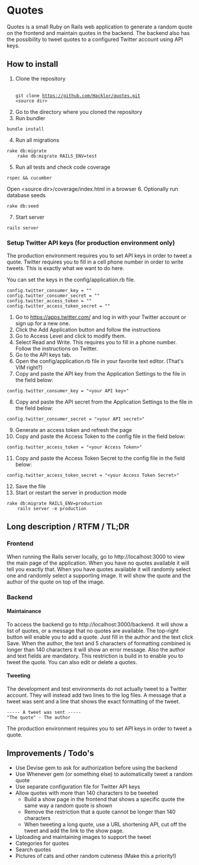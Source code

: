 Quotes
======

Quotes is a small Ruby on Rails web application to generate a random quote on
the frontend and maintain quotes in the backend. The backend also has the
possibility to tweet quotes to a configured Twitter account using API keys.

How to install
-----
1. Clone the repository
    <br/><br/><pre><code>git clone https://github.com/Hacklor/quotes.git &lt;source dir&gt;</code></pre>
2. Go to the directory where you cloned the repository
3. Run bundler
<pre><code>bundle install</code></pre>
4. Run all migrations
<pre><code>rake db:migrate
    rake db:migrate RAILS_ENV=test</code></pre>
5. Run all tests and check code coverage
<pre><code>rspec && cucumber</code></pre>
Open &lt;source dir&gt;/coverage/index.html in a browser
6. Optionally run database seeds
<pre><code>rake db:seed</code></pre>
7. Start server
<pre><code>rails server</code></pre>

### Setup Twitter API keys (for production environment only)
The production environment requires you to set API keys in order to tweet a
quote. Twitter requires you to fill in a cell phone number in order to write
tweets. This is exactly what we want to do here.

You can set the keys in the config/application.rb file.

    config.twitter_consumer_key = ""
    config.twitter_consumer_secret = ""
    config.twitter_access_token = ""
    config.twitter_access_token_secret = ""

1. Go to https://apps.twitter.com/ and log in with your Twitter account or sign
   up for a new one.
2. Click the Add Application button and follow the instructions
3. Go to Access Level and click to modify them.
4. Select Read and Write. This requires you to fill in a phone number. Follow
   the instructions on Twitter.
5. Go to the API keys tab.
6. Open the config/application.rb file in your favorite text editor. (That's VIM
   right?)
7. Copy and paste the API key from the Application Settings to the file in the
   field below:
<pre><code>config.twitter_consumer_key = "&lt;your API key&gt;"</code></pre>
8. Copy and paste the API secret from the Application Settings to the file in
   the field below:
<pre><code>config.twitter_consumer_secret = "&lt;your API secret&gt;"</code></pre>
9. Generate an access token and refresh the page
10. Copy and paste the Access Token to the config file in the field below:
<pre><code>config.twitter_access_token = "&lt;your Access Token&gt;"</code></pre>
11. Copy and paste the Access Token Secret to the config file in the field
    below:
<pre><code>config.twitter_access_token_secret = "&lt;your Access Token Secret&gt;"</code></pre>
12. Save the file
13. Start or restart the server in production mode
<pre><code>rake db:migrate RAILS_ENV=production
    rails server -e production</code></pre>


Long description / RTFM / TL;DR
-----
### Frontend
When running the Rails server locally, go to http://localhost:3000 to view the
main page of the application. When you have no quotes available it will tell you
exactly that. When you have quotes available it will randomly select one and
randomly select a supporting image. It will show the quote and the author of the
quote on top of the image.

### Backend

#### Maintainance
To access the backend go to http://localhost:3000/backend. It will show a list
of quotes, or a message that no quotes are available. The top-right button will
enable you to add a quote. Just fill in the author and the text click Save. When
the author, the text and 5 characters of formatting combined is longer than 140
characters it will show an error message. Also the author and text fields are
mandatory. This restriction is build in to enable you to tweet the quote. You
can also edit or delete a quotes.


#### Tweeting
The development and test environments do not actually tweet to a Twitter
account. They will instead add two lines to the log files. A message that a
tweet was sent and a line that shows the exact formatting of the tweet.
<pre><code>----- A tweet was sent -----
"The quote" - The author</code></pre>

The production environment requires you to set API keys in order to tweet a
quote.

Improvements / Todo's
------
- Use Devise gem to ask for authorization before using the backend
- Use Whenever gem (or something else) to automatically tweet a random quote
- Use separate configuration file for Twitter API keys
- Allow quotes with more than 140 characters to be tweeted
  * Build a show page in the frontend that shows a specific quote the same way a
  random quote is shown
  * Remove the restriction that a quote cannot be longer than 140 characters
  * When tweeting a long quote, use a URL shortening API, cut off the tweet and
  add the link to the show page.
- Uploading and maintaining images to support the tweet
- Categories for quotes
- Search quotes
- Pictures of cats and other random cuteness (Make this a priority!)
